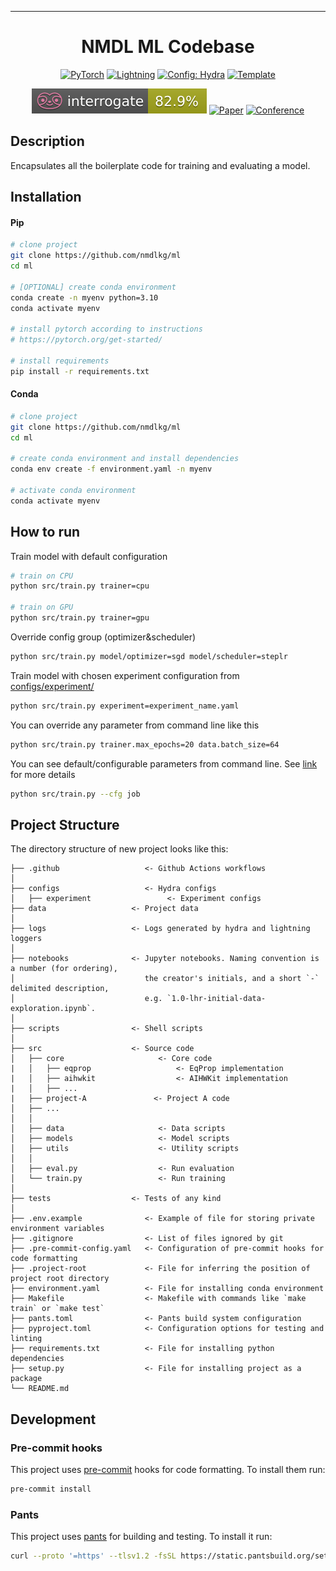 ______________________________________________________________________

<div align="center">

# NMDL ML Codebase

<a href="https://pytorch.org/get-started/locally/"><img alt="PyTorch" src="https://img.shields.io/badge/PyTorch-ee4c2c?logo=pytorch&logoColor=white"></a>
<a href="https://pytorchlightning.ai/"><img alt="Lightning" src="https://img.shields.io/badge/-Lightning-792ee5?logo=pytorchlightning&logoColor=white"></a>
<a href="https://hydra.cc/"><img alt="Config: Hydra" src="https://img.shields.io/badge/Config-Hydra-89b8cd"></a>
<a href="https://github.com/ashleve/lightning-hydra-template"><img alt="Template" src="https://img.shields.io/badge/-Lightning--Hydra--Template-017F2F?style=flat&logo=github&labelColor=gray"></a><br>

[![Interrogate](./interrogate_badge.svg)](https://github.com/econchick/interrogate)
[![Paper](http://img.shields.io/badge/paper-arxiv.1001.2234-B31B1B.svg)](https://www.nature.com/articles/nature14539)
[![Conference](http://img.shields.io/badge/AnyConference-year-4b44ce.svg)](https://papers.nips.cc/paper/2020)

</div>

## Description

Encapsulates all the boilerplate code for training and evaluating a model.

## Installation

#### Pip

```bash
# clone project
git clone https://github.com/nmdlkg/ml
cd ml

# [OPTIONAL] create conda environment
conda create -n myenv python=3.10
conda activate myenv

# install pytorch according to instructions
# https://pytorch.org/get-started/

# install requirements
pip install -r requirements.txt
```

#### Conda

```bash
# clone project
git clone https://github.com/nmdlkg/ml
cd ml

# create conda environment and install dependencies
conda env create -f environment.yaml -n myenv

# activate conda environment
conda activate myenv
```

## How to run

Train model with default configuration

```bash
# train on CPU
python src/train.py trainer=cpu

# train on GPU
python src/train.py trainer=gpu
```

Override config group (optimizer&scheduler)

```bash
python src/train.py model/optimizer=sgd model/scheduler=steplr

```

Train model with chosen experiment configuration from [configs/experiment/](configs/experiment/)

```bash
python src/train.py experiment=experiment_name.yaml
```

You can override any parameter from command line like this

```bash
python src/train.py trainer.max_epochs=20 data.batch_size=64
```

You can see default/configurable parameters from command line.
See [link](https://hydra.cc/docs/1.3/tutorials/basic/running_your_app/debugging/) for more details

```bash
python src/train.py --cfg job
```

## Project Structure

The directory structure of new project looks like this:

```
├── .github                   <- Github Actions workflows
│
├── configs                   <- Hydra configs
│   ├── experiment                 <- Experiment configs
├── data                   <- Project data
│
├── logs                   <- Logs generated by hydra and lightning loggers
│
├── notebooks              <- Jupyter notebooks. Naming convention is a number (for ordering),
│                             the creator's initials, and a short `-` delimited description,
│                             e.g. `1.0-lhr-initial-data-exploration.ipynb`.
│
├── scripts                <- Shell scripts
│
├── src                    <- Source code
│   ├── core                     <- Core code
|   │   ├── eqprop                   <- EqProp implementation
|   │   ├── aihwkit                  <- AIHWKit implementation
|   │   ├── ...
|   ├── project-A               <- Project A code
│   ├── ...
│   │
│   ├── data                     <- Data scripts
│   ├── models                   <- Model scripts
│   ├── utils                    <- Utility scripts
│   │
│   ├── eval.py                  <- Run evaluation
│   └── train.py                 <- Run training
│
├── tests                  <- Tests of any kind
│
├── .env.example              <- Example of file for storing private environment variables
├── .gitignore                <- List of files ignored by git
├── .pre-commit-config.yaml   <- Configuration of pre-commit hooks for code formatting
├── .project-root             <- File for inferring the position of project root directory
├── environment.yaml          <- File for installing conda environment
├── Makefile                  <- Makefile with commands like `make train` or `make test`
├── pants.toml                <- Pants build system configuration
├── pyproject.toml            <- Configuration options for testing and linting
├── requirements.txt          <- File for installing python dependencies
├── setup.py                  <- File for installing project as a package
└── README.md
```

## Development

### Pre-commit hooks

This project uses [pre-commit](https://pre-commit.com/) hooks for code formatting. To install them run:

```bash
pre-commit install
```

### Pants

This project uses [pants](https://www.pantsbuild.org/) for building and testing. To install it run:

```bash
curl --proto '=https' --tlsv1.2 -fsSL https://static.pantsbuild.org/setup/get-pants.sh | bash
```
